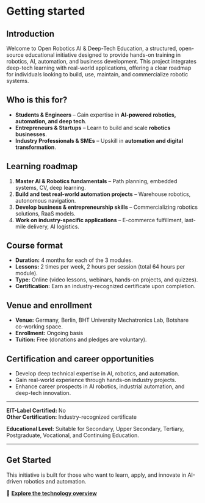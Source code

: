 # Getting started

## Introduction
Welcome to Open Robotics AI & Deep-Tech Education, a structured, open-source educational initiative designed to provide hands-on training in robotics, AI, automation, and business development. This project integrates deep-tech learning with real-world applications, offering a clear roadmap for individuals looking to build, use, maintain, and commercialize robotic systems.

## Who is this for?
- **Students & Engineers** – Gain expertise in **AI-powered robotics, automation, and deep tech**.
- **Entrepreneurs & Startups** – Learn to build and scale **robotics businesses**.
- **Industry Professionals & SMEs** – Upskill in **automation and digital transformation**.

## Learning roadmap
1. **Master AI & Robotics fundamentals** – Path planning, embedded systems, CV, deep learning.
2. **Build and test real-world automation projects** – Warehouse robotics, autonomous navigation.
3. **Develop business & entrepreneurship skills** – Commercializing robotics solutions, RaaS models.
4. **Work on industry-specific applications** – E-commerce fulfillment, last-mile delivery, AI logistics.

## Course format
- **Duration:** 4 months for each of the 3 modules.
- **Lessons:** 2 times per week, 2 hours per session (total 64 hours per module).
- **Type:** Online (video lessons, webinars, hands-on projects, and quizzes).
- **Certification:** Earn an industry-recognized certificate upon completion.

## Venue and enrollment
- **Venue:** Germany, Berlin, BHT University Mechatronics Lab, Botshare co-working space.
- **Enrollment:** Ongoing basis
- **Tuition:** Free (donations and pledges are voluntary).

## Certification and career opportunities
- Develop deep technical expertise in AI, robotics, and automation.
- Gain real-world experience through hands-on industry projects.
- Enhance career prospects in AI robotics, industrial automation, and deep-tech innovation.

---

**EIT-Label Certified:** No  
**Other Certification:** Industry-recognized certificate  

**Educational Level:** Suitable for Secondary, Upper Secondary, Tertiary, Postgraduate, Vocational, and Continuing Education.

---

## Get Started
This initiative is built for those who want to learn, apply, and innovate in AI-driven robotics and automation.

📖 **[Explore the technology overview](../technology_overview)**
